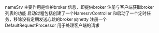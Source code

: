 nameSrv 主要作用是维护broker 信息，即提供broker 注册与客户端获取broker 列表的功能
启动过程包括创建了一个NamesrvController 和启动了一个定时任务，移除没有定期发送心跳的broker
向netty 注册一个DefaultRequestProcessor 用于处理客户端的请求